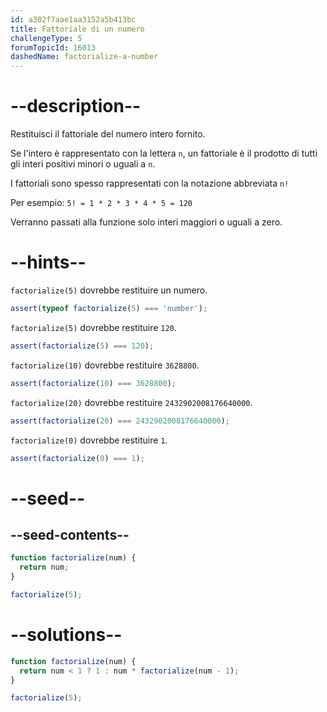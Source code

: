 ```yaml
---
id: a302f7aae1aa3152a5b413bc
title: Fattoriale di un numero
challengeType: 5
forumTopicId: 16013
dashedName: factorialize-a-number
---
```


# --description--

Restituisci il fattoriale del numero intero fornito.

Se l'intero è rappresentato con la lettera `n`, un fattoriale è il prodotto di tutti gli interi positivi minori o uguali a `n`.

I fattoriali sono spesso rappresentati con la notazione abbreviata `n!`

Per esempio: `5! = 1 * 2 * 3 * 4 * 5 = 120`

Verranno passati alla funzione solo interi maggiori o uguali a zero.

# --hints--

`factorialize(5)` dovrebbe restituire un numero.

```js
assert(typeof factorialize(5) === 'number');
```

`factorialize(5)` dovrebbe restituire `120`.

```js
assert(factorialize(5) === 120);
```

`factorialize(10)` dovrebbe restituire `3628800`.

```js
assert(factorialize(10) === 3628800);
```

`factorialize(20)` dovrebbe restituire `2432902008176640000`.

```js
assert(factorialize(20) === 2432902008176640000);
```

`factorialize(0)` dovrebbe restituire `1`.

```js
assert(factorialize(0) === 1);
```

# --seed--

## --seed-contents--

```js
function factorialize(num) {
  return num;
}

factorialize(5);
```

# --solutions--

```js
function factorialize(num) {
  return num < 1 ? 1 : num * factorialize(num - 1);
}

factorialize(5);
```
